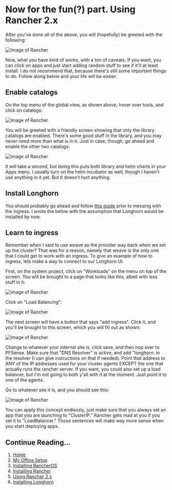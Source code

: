 # Now for the fun(?) part. Using Rancher 2.x

After you've done all of the above, you will (hopefully) be greeted with the following:

![Image of Rancher](https://raw.githubusercontent.com/tlfjar/rancher-projects/master/Using-Rancher/Images/Rancher%20starting%20screen.png)

Now, what you have kind of works, with a ton of caveats.  If you want, you can click on apps and just start adding random stuff to see if it'll at least install.  I do not recommend that, because there's still some important things to do.  Follow along below and your life will be easier.

## Enable catalogs

On the top menu of the global view, as shown above, hover over tools, and click on catalogs:

![Image of Rancher](https://raw.githubusercontent.com/tlfjar/rancher-projects/master/Using-Rancher/Images/Rancher%20add%20catalogs.png)

You will be greeted with a friendly screen showing that only the library catalogs are enabled.  There's some good stuff in the library, and you may never need more than what is in it.  Just in case, though, go ahead and enable the other two catalogs:

![Image of Rancher](https://raw.githubusercontent.com/tlfjar/rancher-projects/master/Using-Rancher/Images/Catalogs.png)

It will take a second, but doing this puts both library and helm charts in your Apps menu.  I usually turn on the helm incubator as well, though I haven't use anything in it yet.  But it doesn't hurt anything.

## Install Longhorn

You should probably go ahead and follow [this guide](https://github.com/tlfjar/rancher-projects/blob/master/Installing-Longhorn.md) prior to messing with the ingress.  I wrote the below with the assumption that Longhorn would be installed by now.

## Learn to ingress

Remember when I said to use weave as the provider way back when we set up the cluster?  That was for a reason, namely that weave is the only one that I could get to work with an ingress.  To give an example of how to ingress, lets make a way to connect to our Longhorn UI.

First, on the system project, click on "Workloads" on the menu on top of the screen.  You will be brought to a page that looks like this, albeit with less stuff in it:

![Image of Rancher](https://raw.githubusercontent.com/tlfjar/rancher-projects/master/Using-Rancher/Images/System%20workloads.png)

Click on "Load Balancing":

![Image of Rancher](https://raw.githubusercontent.com/tlfjar/rancher-projects/Using-Rancher/Images/System%20workloads%20A.png)

The next screen will have a button that says "add ingress".  Click it, and you'll be brought to this screen, which you will fill out as shown:

![Image of Rancher](https://raw.githubusercontent.com/tlfjar/rancher-projects/Using-Rancher/Images/Rancher%20ingress.png)

Change <yourinternalsitehere> to whatever your internal site is, click save, and then hop over to PFSense.  Make sure that "DNS Resolver" is active, and add "longhorn.<yourinternalsitehere> in the resolver (I can give instructions on that if needed).  Point that address to ANY of the IP addresses used for your cluster agents EXCEPT the one that actually runs the rancher server.  If you want, you could also set up a load balancer, but I'm not going to both y'all with it at the moment.  Just point it to one of the agents.

Go to whatever site it is, and you should see this:

![Image of Rancher](https://raw.githubusercontent.com/tlfjar/rancher-projects/Using-Rancher/Images/Longhorn%20ui%20screen.png)

You can apply this concept endlessly, just make sure that you always set an app that you are launching to "ClusterIP." Rancher gets mad at you if you set it to "LoadBalancer."  Those sentences will make way more sense when you start deploying apps.

## Continue Reading...
1. [Home](https://github.com/tlfjar/rancher-projects/blob/master/README.md)
2. [My Office Setup](https://github.com/tlfjar/rancher-projects/blob/master/office-setup/office-setup.md)
3. [Installing RancherOS](https://github.com/tlfjar/rancher-projects/blob/master/Install-RancherOS/Install-RancherOS.md)
4. [Installing Rancher](https://github.com/tlfjar/rancher-projects/blob/master/Install-Rancher-Server/Install-Rancher-Server.md)
5. [Using Rancher 2.x](https://github.com/tlfjar/rancher-projects/blob/master/Using-Rancher/Using-Rancher.md)
6. [Installing Longhorn](https://github.com/tlfjar/rancher-projects/blob/master/Installing-Longhorn/Installing-Longhorn.md)
